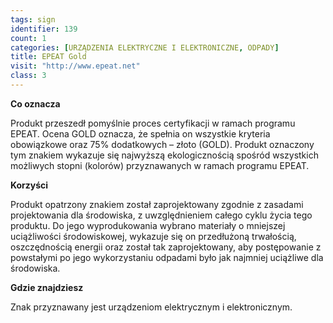 ```yaml
---
tags: sign
identifier: 139
count: 1
categories: [URZĄDZENIA ELEKTRYCZNE I ELEKTRONICZNE, ODPADY]
title: EPEAT Gold 
visit: "http://www.epeat.net"
class: 3
---
```

**Co oznacza**

Produkt przeszedł pomyślnie proces certyfikacji w ramach programu EPEAT. Ocena GOLD oznacza, że spełnia on wszystkie kryteria obowiązkowe oraz 75% dodatkowych – złoto (GOLD). Produkt oznaczony tym znakiem wykazuje się najwyższą ekologicznością spośród wszystkich możliwych stopni (kolorów) przyznawanych w ramach programu EPEAT.

**Korzyści**

Produkt opatrzony znakiem został zaprojektowany zgodnie z zasadami projektowania dla środowiska, z uwzględnieniem całego cyklu życia tego produktu. Do jego wyprodukowania wybrano materiały o mniejszej uciążliwości środowiskowej, wykazuje się on przedłużoną trwałością, oszczędnością energii oraz został tak zaprojektowany, aby postępowanie z powstałymi po jego wykorzystaniu odpadami było jak najmniej uciążliwe dla środowiska.

**Gdzie znajdziesz**

Znak przyznawany jest urządzeniom elektrycznym i elektronicznym.
